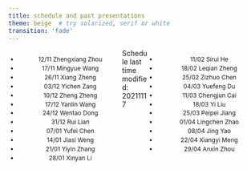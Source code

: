 ```yaml
---
title: schedule and past presentations
theme: beige  # try solarized, serif or white
transition: 'fade'
---
```


<div class="right">

- 11/02 Sirui He
- 18/02 Leqian Zheng
- 25/02 Zizhuo Chen
- 04/03 Yuefeng Du
- 11/03 Chengjun Cai
- 18/03 Yi Liu
- 25/03 Peipei Jiang
- 01/04 Lingchen Zhao
- 08/04 Jing Yao
- 22/04 Xiangyi Meng
- 29/04 Anxin Zhou

</div>
<!-- .element: style="font-size:70%;" -->

<div class="left">

- 12/11 Zhengxiang Zhou
- 17/11 Mingyue Wang
- 26/11 Xiang Zheng
- 03/12 Yichen Zang
- 10/12 Zheng Zheng
- 17/12 Yanlin Wang
- 24/12 Wentao Dong
- 31/12 Rui Lian
- 07/01 Yufei Chen
- 14/01 Jiasi Weng
- 21/01 Yiyin Zhang
- 28/01 Xinyan Li

</div>
<!-- .element: style="font-size:70%;" -->


Schedule last time modified: 20211117

<style>
.left {
    margin: 0 0 0 0;
    text-align: center;
    float: left;
    z-index:-10;
    width:45%;
    font-size: 0.85em;
    line-height: 1.5;
}
.right {
    margin: 0 0 0 0;
    float: right;
    text-align: center;
    z-index:-10;
    width:45%;
    font-size: 0.85em;
    line-height: 1.5;
}
</style>
